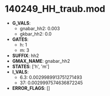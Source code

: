 # 140249_HH_traub.mod

- **G_VALS**:
  - gnabar_hh2: 0.003
  - gkbar_hh2: 0.0
- **GATES**:
  - h: 1
  - m: 3
- **SUFFIX**: hh2
- **GMAX_NAME**: gnabar_hh2
- **STATES**: ['h', 'm']
- **I_VALS**:
  - 6.3: 0.0029989913751271493
  - 37: 0.0029997574636872245
- **ERROR_FLAGS**: []
